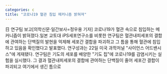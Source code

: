 ```yaml
---
categories: c
title: "코로나19 혈관 침입 메커니즘 밝혀져"
---
```

日 연구팀 보고[의학신문·일간보사=정우용 기자] 코로나19가 혈관 속으로 침입하는 메커니즘이 밝혀졌다.일본 교토대 iPS세포연구소를 비롯한 연구팀은 혈관내피세포의 결합에 관여하는 단백질의 발현을 억제해 세포간 결합을 파괴하고 그 틈을 통해 혈관에 침입하고 있음을 확인했다고 발표했다. 연구성과는 22일 미국 과학저널 "사이언스 어드밴시스"에 게재됐다. 연구팀은 기도의 세포를 배양한 "기도 칩"에 코로나19를 감염시키는 실험을 실시했다. 그 결과 혈관내피세포의 결합에 관여하는 단백질이 줄어 세포간 결합이 파괴되고 여기에서 생긴 틈으로